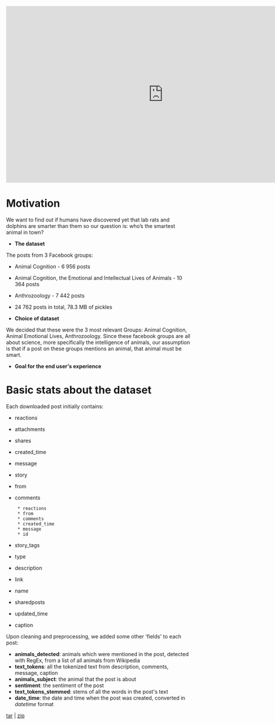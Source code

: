 <iframe width="854" height="480" src="https://www.youtube.com/embed/tyh07c5I7eU" frameborder="0" gesture="media" allow="encrypted-media" allowfullscreen></iframe>

# Motivation
 We want to find out if humans have discovered yet that lab rats and dolphins are smarter than them so our question is: who’s the smartest animal in town? 

* __The dataset__

The posts from 3 Facebook groups:

* Animal Cognition - 6 956 posts

* Animal Cognition, the Emotional and Intellectual Lives of Animals - 10 364 posts

* Anthrozoology - 7 442 posts

* 24 762 posts in total, 78.3 MB of pickles


* __Choice of dataset__

We decided that these were the 3 most relevant Groups: Animal Cognition, Animal Emotional Lives, Anthrozoology. Since these facebook groups are all about science, more specifically the intelligence of animals, our assumption is that if a post on these groups mentions an animal, that animal must be smart.

* __Goal for the end user's experience__
>

# Basic stats about the dataset


Each downloaded post initially contains:

* reactions
* attachments
* shares
* created_time
* message
* story
* from
* comments

       * reactions
       * from
       * comments
       * created_time
       * message
       * id
* story_tags
* type
* description
* link
* name
* sharedposts
* updated_time
* caption

Upon cleaning and preprocessing, we added some other 'fields' to each post:
* __animals_detected__: animals which were mentioned in the post, detected with RegEx, from a list of all animals from Wikipedia
* __text_tokens__: all the tokenized text from description, comments, message, caption
* __animals_subject__: the animal that the post is about
* __sentiment__: the sentiment of the post
* __text_tokens_stemmed__: stems of all the words in the post's text
* __date_time__: the date and time when the post was created, converted in _datetime_ format


<span class="credits right"><a class="tar_download_link" href="https://github.com/JW0914/Wikis/tarball/master">tar</a>   |   <a class="zip_download_link" href="https://github.com/JW0914/Wikis/zipball/master">zip</a></span>
